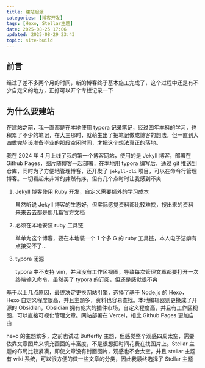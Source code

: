 ```yaml
---
title: 建站起源
categories: [博客开发]
tags: [Hexo, Stellar主题]
date: 2025-08-25 17:06
updated: 2025-08-29 23:43
topic: site-build
---
```

## 前言

经过了差不多两个月的时间，新的博客终于基本施工完成了，这个过程中还是有不少自定义的地方，正好可以开个专栏记录一下

## 为什么要建站

在建站之前，我一直都是在本地使用 typora 记录笔记，经过四年本科的学习，也积累了不少的笔记，在大三那时，就萌生出了把笔记做成博客的想法，但一直到大四做完毕设准备毕业的那段空闲时间，才把这个想法真正的落地。

我在 2024 年 4 月上线了我的第一个博客网站，使用的是 Jekyll 博客，部署在 Github Pages，图片随博客一起部署，在本地用 typora 编写后，通过 git 推送到仓库，同时为了方便地管理博客，还开发了 `jekyll-cli` 项目，可以在命令行管理博客。一切看起来非常的井然有序，但有几个点时时让我感到不爽

1. Jekyll 博客使用 Ruby 开发，自定义需要额外的学习成本

    虽然听说 Jekyll 博客的生态好，但实际感觉资料都比较难找，搜出来的资料来来去去都是那几篇官方文档

2. 必须在本地安装 ruby 工具链

    单单为这个博客，要在本地装一个 1 个多 G 的 ruby 工具链，本人电子洁癖有点接受不了...

3. typora 闭源

    typora 中不支持 vim，并且没有工作区视图，导致每次管理文章都要打开一次终端输入命令，虽然买了 typora 的订阅，但还是感觉很不爽

基于以上几点原因，最终决定更换网站引擎，选择了基于 Node.js 的 Hexo，Hexo 自定义程度很高，并且主题多，资料也容易查找。本地编辑器则更换成了开源的 Obsidian，Obsidian 拥有庞大的插件市场，自定义程度高，并且有工作区视图，可以直接可视化管理文章。网站部署在 Vercel，相比 Github Pages 更加自由

hexo 的主题繁多，之前也试过 Bufferfly 主题，但感觉整个观感四周太空，需要依靠文章图片来填充画面的丰富度，不是很想把时间花费在找图片上。Stellar 主题的布局比较紧凑，即使文章没有封面图片，观感也不会太空，并且 stellar 主题有 wiki 系统，可以很方便的做一些文章的分类，因此我最终选择了 Stellar 主题
